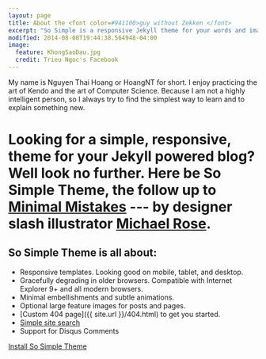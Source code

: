 ```yaml
---
layout: page
title: About the <font color=#941100>guy without Zekken </font>
excerpt: "So Simple is a responsive Jekyll theme for your words and images."
modified: 2014-08-08T19:44:38.564948-04:00
image:
  feature: KhongSaoDau.jpg
  credit: Trieu Ngoc's Facebook
---
```


My name is Nguyen Thai Hoang or HoangNT for short. I enjoy practicing the art of Kendo and the art of Computer Science. Because I am not a highly intelligent person, so I always try to find the simplest way to learn and to explain something new.



# Looking for a simple, responsive, theme for your Jekyll powered blog? Well look no further. Here be **So Simple Theme**, the follow up to [**Minimal Mistakes**](http://mmistakes.github.io/minimal-mistakes) --- by designer slash illustrator [Michael Rose](http://mademistakes.com).

## So Simple Theme is all about:

* Responsive templates. Looking good on mobile, tablet, and desktop.
* Gracefully degrading in older browsers. Compatible with Internet Explorer 9+ and all modern browsers.
* Minimal embellishments and subtle animations.
* Optional large feature images for posts and pages.
* [Custom 404 page]({{ site.url }}/404.html) to get you started.
* [Simple site search](https://github.com/christian-fei/Simple-Jekyll-Search)
* Support for Disqus Comments

<a markdown="0" href="{{ site.url }}/theme-setup" class="btn-red">Install So Simple Theme</a>

[^1]: Example: *domain.com/category-name/post-title*
